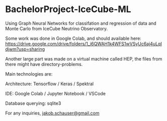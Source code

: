 # BachelorProject-IceCube-ML

Using Graph Neural Networks for classifation and regression of data and Monte Carlo from IceCube Neutrino Observatory.

Some work was done in Google Colab, and should available here: https://drive.google.com/drive/folders/1_i6QWAH1k4WFS1wVSyUc6aj4uLqIdjwm?usp=sharing

Another large part was made on a virtual machine called HEP, the files from there might have directory-problems.

Main technologies are:

  Architecture: Tensorflow / Keras / Spektral
  
  IDE: Google Colab / Jupyter Notebook / VSCode
  
  Database querying: sqlite3

For any inquiries, jakob.schauser@gmail.com
